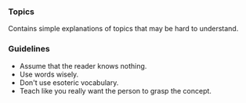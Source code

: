 ### Topics

Contains simple explanations of topics that may be hard to understand. 

### Guidelines

* Assume that the reader knows nothing.
* Use words wisely.
* Don't use esoteric vocabulary.
* Teach like you really want the person to grasp the concept.
 
